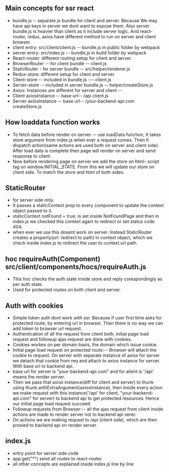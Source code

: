 ## Main concepts for ssr react
 * bundle.js :- separate js bundle for client and server. Because We may have api keys in server we dont want to expose them. Also server bundle.js is heavier than client as it include server logic. And react-router, redux, axios have different method to run on server and client browser. 
  * client entry: src/client/client.js -- bundle.js in public folder by webpack
  * server entry: src/index.js -- bundle.js in build folder by webpack
  * React-router: different routing setup for client and server.
 * BrowserRouter -- for client bundle -- client.js
 * StaticRouter - for server bundle -- src/helper/renderer.js
 * Redux-store: different setup for client and server
 * Client-store -- included in bundle.js --- client.js
 * Server-store -- included in server bundle.js -- helper/createStore.js
 * Axios: Instances are different for server and client -- 
 * Client axiosInstance -- base url-- /api client.js
 * Server axiosInstance -- base url-- /your-backend-api.com createStore.js
 
 ## How loaddata function works
 * To fetch data before render on server -- use loadData function, It takes store argument from index.js when ever a request comes. Then It dispatch action(same actions are used both on server and client side). After load data is complete then page will render on server and send response to client.
 * Now before rendering page on server we add the store on html- script tag on window.INITIAL_STATE. From this we will update our store on client side. To match the store and html of both sides.
 ## StaticRouter
 * for server side only.
 * It passes a staticContext prop to every component to update the context object passed to it.
 *  staticContext.notFound = true; is set inside NotFoundPage and then in index.js we checked this context again to redirect or set status code 404.
 * when ever we use <Redirect to="" /> this dosent work on server. Instead StaticRouter creates a property(url: redirect to path) in context object, which we check inside index.js to redirect the user to context.url path.
 
 ## hoc requireAuth(Component) src/client/components/hocs/requireAuth.js
* This hoc checks the auth state inside store and reply corespondingly as per auth state.
* Used for protected routes on both client and server.

## Auth with cookies
* Simple token auth dont work with ssr. Because if user first time asks for protected route, by entering url in browser. Then there is no way we can add token to browser url request.
* Authentication of all the request from client both, initial page load request and followup ajax request are done with cookies.
* Cookies workes on per domain basis, the domain which issue cookie.
* Initial page load request on protected route:-- Browser will attach the cookie to request. On server with separate instance of axios for server we detach that cookie from req and attach to axios instance for server. With base url to backend api.
* base url for server is "your-backend-api.com" and for alient is '/api' means the render server.
* Then we pass that axios instance(diff for client and server) to thunk using thunk.withExtraArgument(axiosInstance), then inside every action we make request with this instance('/api' for client, "your-backend-api.com" for server) to backend api to get protected resources. Hence our initial page load request succeed.
* Followup requests from Browser:-- all the ajax request from client inside actions are made to render server not to backend api serer.
* On actions we are making request to /api (client side), which are then proxied to backend api on render server.

## index.js
* entry point for server side code
* app.get("*") send all routes to react-router.
* all other concepts are explained inside index.js line by line
 
 


